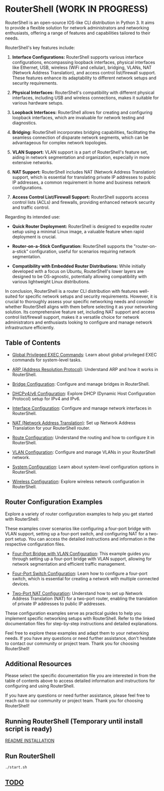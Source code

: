 # RouterShell                                           (WORK IN PROGRESS)

RouterShell is an open-source IOS-like CLI distribution in Python 3. It aims to provide a flexible solution for network administrators and networking enthusiasts, offering a range of features and capabilities tailored to their needs.

RouterShell's key features include:

1. **Interface Configurations:** RouterShell supports various interface configurations, encompassing loopback interfaces, physical interfaces like Ethernet, USB, wireless (WiFi and cellular), bridging, VLANs, NAT (Network Address Translation), and access control list/firewall support. These features enhance its adaptability to different network setups and security requirements.

2. **Physical Interfaces:** RouterShell's compatibility with different physical interfaces, including USB and wireless connections, makes it suitable for various hardware setups.

3. **Loopback Interfaces:** RouterShell allows for creating and configuring loopback interfaces, which are invaluable for network testing and diagnostics.

4. **Bridging:** RouterShell incorporates bridging capabilities, facilitating the seamless connection of disparate network segments, which can be advantageous for complex network topologies.

5. **VLAN Support:** VLAN support is a part of RouterShell's feature set, aiding in network segmentation and organization, especially in more extensive networks.

6. **NAT Support:** RouterShell includes NAT (Network Address Translation) support, which is essential for translating private IP addresses to public IP addresses, a common requirement in home and business network configurations.

7. **Access Control List/Firewall Support:** RouterShell supports access control lists (ACLs) and firewalls, providing enhanced network security and traffic control.

Regarding its intended use:

- **Quick Router Deployment:** RouterShell is designed to expedite router setup using a minimal Linux image, a valuable feature when rapid deployment is crucial.

- **Router-on-a-Stick Configuration:** RouterShell supports the "router-on-a-stick" configuration, useful for scenarios requiring network segmentation.

- **Compatibility with Embedded Router Distributions:** While initially developed with a focus on Ubuntu, RouterShell's lower layers are designed to be OS-agnostic, potentially allowing compatibility with various lightweight Linux distributions.

In conclusion, RouterShell is a router CLI distribution with features well-suited for specific network setups and security requirements. However, it is crucial to thoroughly assess your specific networking needs and consider whether RouterShell aligns with them before selecting it as your networking solution. Its comprehensive feature set, including NAT support and access control list/firewall support, makes it a versatile choice for network administrators and enthusiasts looking to configure and manage network infrastructure efficiently.

## Table of Contents

- [Global Privileged EXEC Commands](doc/cli/global_priv_exec_cmd.md): Learn about global privileged EXEC commands for system-level tasks.

- [ARP (Address Resolution Protocol)](doc/cli/configure/arp.md): Understand ARP and how it works in RouterShell.

- [Bridge Configuration](doc/cli//configurebridge.md): Configure and manage bridges in RouterShell.

- [DHCPv4/v6 Configuration](doc/cli/configure/dhcp.md): Explore DHCP (Dynamic Host Configuration Protocol) setup for IPv4 and IPv6.

- [Interface Configuration](doc/cli//configureinterface.md): Configure and manage network interfaces in RouterShell.

- [NAT (Network Address Translation)](doc/cli/configure/nat.md): Set up Network Address Translation for your RouterShell router.

- [Route Configuration](doc/cli//configureroute.md): Understand the routing and how to configure it in RouterShell.

- [VLAN Configuration](doc/cli//configurevlan.md): Configure and manage VLANs in your RouterShell network.

- [System Configuration](doc/cli/global/system.md): Learn about system-level configuration options in RouterShell.

- [Wireless Configuration](doc/cli/configure/wireless.md): Explore wireless network configuration in RouterShell.

## Router Configuration Examples

Explore a variety of router configuration examples to help you get started with RouterShell:

These examples cover scenarios like configuring a four-port bridge with VLAN support, setting up a four-port switch, and configuring NAT for a two-port setup. You can access the detailed instructions and information in the respective configuration files.

- [Four-Port Bridge with VLAN Configuration](doc/cli/four_port_bridge_vlan_config.md): This example guides you through setting up a four-port bridge with VLAN support, allowing for network segmentation and efficient traffic management.

- [Four-Port Switch Configuration](doc/cli/four_port_switch_config.md): Learn how to configure a four-port switch, which is essential for creating a network with multiple connected devices.

- [Two-Port NAT Configuration](doc/cli/two_port_nat_config.md): Understand how to set up Network Address Translation (NAT) for a two-port router, enabling the translation of private IP addresses to public IP addresses.

These configuration examples serve as practical guides to help you implement specific networking setups with RouterShell. Refer to the linked documentation files for step-by-step instructions and detailed explanations.

Feel free to explore these examples and adapt them to your networking needs. If you have any questions or need further assistance, don't hesitate to contact our community or project team. Thank you for choosing RouterShell!

## Additional Resources

Please select the specific documentation file you are interested in from the table of contents above to access detailed information and instructions for configuring and using RouterShell.

If you have any questions or need further assistance, please feel free to reach out to our community or project team. Thank you for choosing RouterShell!

## Running RouterShell (Temporary until install script is ready)

[README INSTALLATION](install/README.md)

## Run RouterShell

```bash
./start.sh
```

## [TODO](todo.md)
